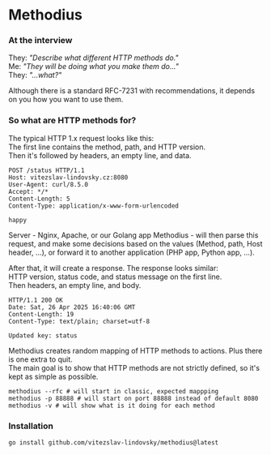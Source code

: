 # Methodius

### At the interview
They: *"Describe what different HTTP methods do."*  
Me: *"They will be doing what you make them do..."*  
They: *"...what?"*  

Although there is a standard RFC-7231 with recommendations, it depends on you how you want to use them.

### So what are HTTP methods for?

The typical HTTP 1.x request looks like this:  
The first line contains the method, path, and HTTP version.  
Then it's followed by headers, an empty line, and data.  

```
POST /status HTTP/1.1
Host: vitezslav-lindovsky.cz:8080
User-Agent: curl/8.5.0
Accept: */*
Content-Length: 5
Content-Type: application/x-www-form-urlencoded

happy
```

Server - Nginx, Apache, or our Golang app Methodius - will then parse this request,
and make some decisions based on the values (Method, path, Host header, ...), or forward it to another application (PHP app, Python app, ...).

After that, it will create a response. The response looks similar:  
HTTP version, status code, and status message on the first line.  
Then headers, an empty line, and body.  

```
HTTP/1.1 200 OK
Date: Sat, 26 Apr 2025 16:40:06 GMT
Content-Length: 19
Content-Type: text/plain; charset=utf-8

Updated key: status
```

Methodius creates random mapping of HTTP methods to actions. Plus there is one extra to quit.  
The main goal is to show that HTTP methods are not strictly defined, so it's kept as simple as possible.

```
methodius --rfc # will start in classic, expected mappping
methodius -p 88888 # will start on port 88888 instead of default 8080
methodius -v # will show what is it doing for each method
```

### Installation

```
go install github.com/vitezslav-lindovsky/methodius@latest
```
